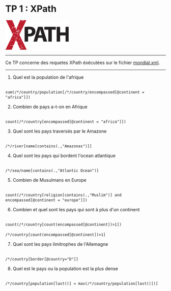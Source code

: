 # TP 1 **: XPath**

![XPath](XPath.png)

---

Ce TP concerne des requetes XPath éxécutées sur le fichier [mondial.xml](https://www.dbis.informatik.uni-goettingen.de/Mondial/mondial.xml).

---

1. Quel est la population de l'afrique

```XPath

sum(/*/country/population[/*/country/encompassed[@continent = "africa"]])

```
2. Combien de pays a-t-on en Afrique

```XPath

count(/*/country[encompassed[@continent = "africa"]])

```

3. Quel sont les pays traversés par le Amazone

```XPath

/*/river[name[contains(.,"Amazonas")]]

```

4. Quel sont les pays qui bordent l'ocean atlantique

```XPath

/*/sea/name[contains(.,"Atlantic Ocean")]

```

5. Combien de Musulmans en Europe

```XPath

count(/*/country[religion[contains(.,"Muslim")] and encompassed[@continent = "europe"]])

```

6. Combien et quel sont les pays qui sont à plus d'un continent

```XPath

count(/*/country[count(encompassed[@continent])>1])

/*/country[count(encompassed[@continent])>1]

```

7. Quel sont les pays limitrophes de l'Allemagne

```XPath

/*/country[border[@country="D"]]

```

8. Quel est le pays ou la population est la plus dense

```XPath

/*/country[population[last()] = max(/*/country/population[last()])]

```
